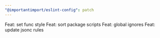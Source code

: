 ```yaml
---
"@importantimport/eslint-config": patch
---
```


Feat: set func style
Feat: sort package scripts
Feat: global ignores
Feat: update jsonc rules
